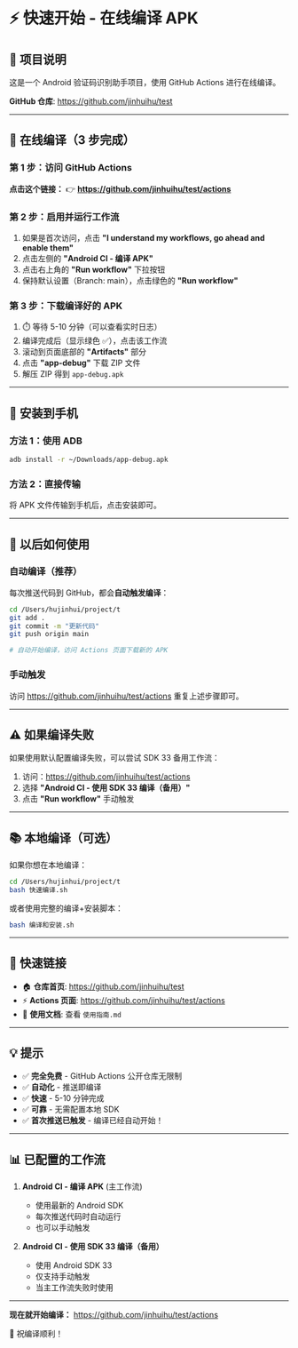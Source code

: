 # ⚡️ 快速开始 - 在线编译 APK

## 🎯 项目说明

这是一个 Android 验证码识别助手项目，使用 GitHub Actions 进行在线编译。

**GitHub 仓库**: https://github.com/jinhuihu/test

---

## 🚀 在线编译（3 步完成）

### 第 1 步：访问 GitHub Actions

**点击这个链接：** 👉 **https://github.com/jinhuihu/test/actions**

### 第 2 步：启用并运行工作流

1. 如果是首次访问，点击 **"I understand my workflows, go ahead and enable them"**
2. 点击左侧的 **"Android CI - 编译 APK"**
3. 点击右上角的 **"Run workflow"** 下拉按钮
4. 保持默认设置（Branch: main），点击绿色的 **"Run workflow"**

### 第 3 步：下载编译好的 APK

1. ⏱️ 等待 5-10 分钟（可以查看实时日志）
2. 编译完成后（显示绿色 ✅），点击该工作流
3. 滚动到页面底部的 **"Artifacts"** 部分
4. 点击 **"app-debug"** 下载 ZIP 文件
5. 解压 ZIP 得到 `app-debug.apk`

---

## 📱 安装到手机

### 方法 1：使用 ADB

```bash
adb install -r ~/Downloads/app-debug.apk
```

### 方法 2：直接传输

将 APK 文件传输到手机后，点击安装即可。

---

## 🔄 以后如何使用

### 自动编译（推荐）

每次推送代码到 GitHub，都会**自动触发编译**：

```bash
cd /Users/hujinhui/project/t
git add .
git commit -m "更新代码"
git push origin main

# 自动开始编译，访问 Actions 页面下载新的 APK
```

### 手动触发

访问 https://github.com/jinhuihu/test/actions 重复上述步骤即可。

---

## ⚠️ 如果编译失败

如果使用默认配置编译失败，可以尝试 SDK 33 备用工作流：

1. 访问：https://github.com/jinhuihu/test/actions
2. 选择 **"Android CI - 使用 SDK 33 编译（备用）"**
3. 点击 **"Run workflow"** 手动触发

---

## 📚 本地编译（可选）

如果你想在本地编译：

```bash
cd /Users/hujinhui/project/t
bash 快速编译.sh
```

或者使用完整的编译+安装脚本：

```bash
bash 编译和安装.sh
```

---

## 🔗 快速链接

- 🏠 **仓库首页**: https://github.com/jinhuihu/test
- ⚡ **Actions 页面**: https://github.com/jinhuihu/test/actions
- 📖 **使用文档**: 查看 `使用指南.md`

---

## 💡 提示

- ✅ **完全免费** - GitHub Actions 公开仓库无限制
- ✅ **自动化** - 推送即编译
- ✅ **快速** - 5-10 分钟完成
- ✅ **可靠** - 无需配置本地 SDK
- ✅ **首次推送已触发** - 编译已经自动开始！

---

## 📊 已配置的工作流

1. **Android CI - 编译 APK** (主工作流)
   - 使用最新的 Android SDK
   - 每次推送代码时自动运行
   - 也可以手动触发

2. **Android CI - 使用 SDK 33 编译（备用）**
   - 使用 Android SDK 33
   - 仅支持手动触发
   - 当主工作流失败时使用

---

**现在就开始编译：** https://github.com/jinhuihu/test/actions

🎉 祝编译顺利！

